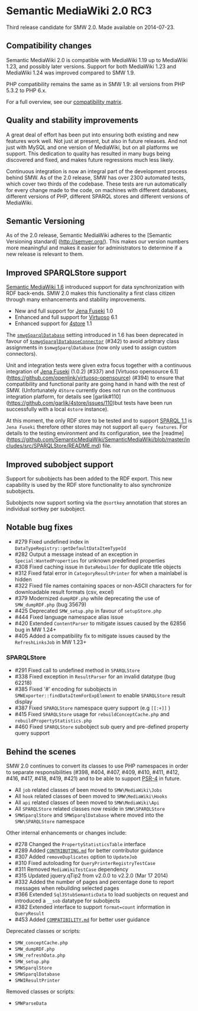# Semantic MediaWiki 2.0 RC3

Third release candidate for SMW 2.0. Made available on 2014-07-23.

## Compatibility changes

Semantic MediaWiki 2.0 is compatible with MediaWiki 1.19 up to MediaWiki 1.23, and possibly later
versions. Support for both MediaWiki 1.23 and MediaWiki 1.24 was improved compared to SMW 1.9.

PHP compatibility remains the same as in SMW 1.9: all versions from PHP 5.3.2 to PHP 6.x.


For a full overview, see our [compatibility matrix](COMPATIBILITY.md).

## Quality and stability improvements

A great deal of effort has been put into ensuring both existing and new features work well.
Not just at present, but also in future releases. And not just with MySQL and one version of
MediaWiki, but on all platforms we support. This dedication to quality has resulted in many
bugs being discovered and fixed, and makes future regressions much less likely.

Continuous integration is now an integral part of the development process behind SMW. As of
the 2.0 release, SMW has over 2300 automated tests, which cover two thirds of the codebase.
These tests are run automatically for every change made to the code, on machines with different
databases, different versions of PHP, different SPARQL stores and different versions of MediaWiki.

## Semantic Versioning

As of the 2.0 release, Semantic MediaWiki adheres to the [Semantic Versioning standard]
(http://semver.org/). This makes our version numbers more meaningful and makes it easier
for administrators to determine if a new release is relevant to them.

## Improved SPARQLStore support

[Semantic MediaWiki 1.6](http://semantic-mediawiki.org/wiki/SMW_1.6#Synchronizing_SMW_with_RDF_stores)
introduced support for data synchronization with RDF back-ends. SMW 2.0 makes this functionality a
first class citizen through many enhancements and stability improvements.

* New and full support for [Jena Fuseki](http://jena.apache.org/) 1.0
* Enhanced and full support for [Virtuoso](https://github.com/openlink/virtuoso-opensource) 6.1
* Enhanced support for [4store](https://github.com/garlik/4store) 1.1

The [`smwgSparqlDatabase`](https://semantic-mediawiki.org/wiki/Help:$smwgSparqlDatabase) setting
introduced in 1.6 has been deprecated in favour of
[`$smwgSparqlDatabaseConnector`](https://semantic-mediawiki.org/wiki/Help:$smwgSparqlDatabaseConnector)
(#342) to avoid arbitrary class assignments in `$smwgSparqlDatabase` (now only used to assign custom
connectors).

Unit and integration tests were given extra focus together with a continuous integration of
[Jena Fuseki](http://jena.apache.org/) (1.0.2) (#337) and [Virtuoso opensource 6.1]
(https://github.com/openlink/virtuoso-opensource) (#394) to ensure that compatibility and functional
parity are going hand in hand with the rest of SMW. (Unfortunately `4Store` currently does not run
on the continuous integration platform, for details see [garlik#110]
(https://github.com/garlik/4store/issues/110)but tests have been run successfully with a local
`4store` instance).

At this moment, the only RDF store to be tested and to support [SPARQL 1.1](http://www.w3.org/TR/sparql11-query/)
is `Jena Fuseki` therefore other stores may not support all `query features`. For details to
the testing environment and its configuration, see the [readme]
(https://github.com/SemanticMediaWiki/SemanticMediaWiki/blob/master/includes/src/SPARQLStore/README.md) file.

## Improved subobject support

Support for subobjects has been added to the RDF export. This new capability is used by the RDF
store functionality to also synchronize subobjects.

Subobjects now support sorting via the `@sortkey` annotation that stores an individual sortkey
per subobject.

## Notable bug fixes

* #279 Fixed undefined index in `DataTypeRegistry::getDefaultDataItemTypeId`
* #282 Output a message instead of an exception in `Special:WantedProperties` for unknown predefined properties
* #308 Fixed caching issue in `DataRebuilder` for duplicate title objects
* #312 Fixed fatal error in `CategoryResultPrinter` for when a mainlabel is hidden
* #322 Fixed file names containing spaces or non-ASCII characters for for downloadable result formats (csv, excel)
* #379 Modernized `dumpRDF.php` while deprecating the use of `SMW_dumpRDF.php` (bug 35679)
* #425 Deprecated `SMW_setup.php` in favour of `setupStore.php`
* #444 Fixed language namespace alias issue
* #420 Extended `ContentParser` to mitigate issues caused by the 62856 bug in MW 1.24+
* #405 Added a compatibility fix to mitigate issues caused by the `RefreshLinksJob` in MW 1.23+

### SPARQLStore

- #291 Fixed call to undefined method in `SPARQLStore`
- #338 Fixed exception in `ResultParser` for an invalid datatype (bug 62218)
- #385 Fixed '#' encoding for subobjects in `SMWExporter::findDataItemForExpElement` to enable `SPARQLStore` result display
- #387 Fixed `SPARQLStore` namespace query support (e.g `[[:+]]` )
- #415 Fixed `SPARQLStore` usage for `rebuildConceptCache.php` and `rebuildPropertyStatistics.php`
- #460 Fixed `SPARQLStore` subobject sub query and pre-defined property query support

## Behind the scenes

SMW 2.0 continues to convert its classes to use PHP namespaces in order to separate responsibilities
(#398, #404, #407, #409, #410, #411, #412, #416, #417, #418, #419, #421) and to be able to support
[PSR-4](http://www.php-fig.org/psr/psr-4/) in future.

* All `job` related classes of been moved to `SMW\MediaWiki\Jobs`
* All `hook` related classes of been moved to `SMW\MediaWiki\Hooks`
* All `api` related classes of been moved to `SMW\MediaWiki\Api`
* All `SPARQLStore` related classes now reside in `SMW\SPARQLStore`
* `SMWSparqlStore` and `SMWSparqlDatabase` where moved into the `SMW\SPARQLStore` namespace

Other internal enhancements or changes include:

* #278 Changed the `PropertyStatisticsTable` interface
* #289 Added [`CONTRIBUTING.md`](https://github.com/SemanticMediaWiki/SemanticMediaWiki/blob/master/CONTRIBUTING.md) for better contributor guidance
* #307 Added `removeDuplicates` option to `UpdateJob`
* #310 Fixed autoloading for `QueryPrinterRegistryTestCase`
* #311 Removed `MediaWikiTestCase` dependency
* #315 Updated jquery.qTip2 from v2.0.0 to v2.2.0 (Mar 17 2014)
* #332 Added the number of pages and percentage done to report messages when rebuilding selected pages
* #366 Extended `Sql3StubSemanticData` to load suobjects on request and introduced a `__sob` datatype for subobjects
* #382 Extended interface to support `format=count` information in `QueryResult`
* #453 Added [`COMPATIBILITY.md`](https://github.com/SemanticMediaWiki/SemanticMediaWiki/blob/master/docs/COMPATIBILITY.md) for better user guidance

Deprecated classes or scripts:

* `SMW_conceptCache.php`
* `SMW_dumpRDF.php`
* `SMW_refreshData.php`
* `SMW_setup.php`
* `SMWSparqlStore`
* `SMWSparqlDatabase`
* `SMWIResultPrinter`

Removed classes or scripts:

* `SMWParseData`
